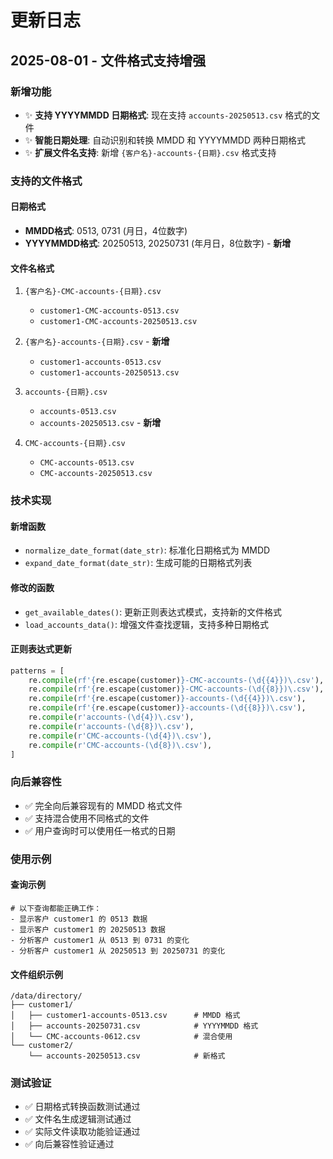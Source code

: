 # 更新日志

## 2025-08-01 - 文件格式支持增强

### 新增功能
- ✨ **支持 YYYYMMDD 日期格式**: 现在支持 `accounts-20250513.csv` 格式的文件
- ✨ **智能日期处理**: 自动识别和转换 MMDD 和 YYYYMMDD 两种日期格式
- ✨ **扩展文件名支持**: 新增 `{客户名}-accounts-{日期}.csv` 格式支持

### 支持的文件格式

#### 日期格式
- **MMDD格式**: 0513, 0731 (月日，4位数字)
- **YYYYMMDD格式**: 20250513, 20250731 (年月日，8位数字) - **新增**

#### 文件名格式
1. `{客户名}-CMC-accounts-{日期}.csv`
   - `customer1-CMC-accounts-0513.csv`
   - `customer1-CMC-accounts-20250513.csv`

2. `{客户名}-accounts-{日期}.csv` - **新增**
   - `customer1-accounts-0513.csv`
   - `customer1-accounts-20250513.csv`

3. `accounts-{日期}.csv`
   - `accounts-0513.csv`
   - `accounts-20250513.csv` - **新增**

4. `CMC-accounts-{日期}.csv`
   - `CMC-accounts-0513.csv`
   - `CMC-accounts-20250513.csv`

### 技术实现

#### 新增函数
- `normalize_date_format(date_str)`: 标准化日期格式为 MMDD
- `expand_date_format(date_str)`: 生成可能的日期格式列表

#### 修改的函数
- `get_available_dates()`: 更新正则表达式模式，支持新的文件格式
- `load_accounts_data()`: 增强文件查找逻辑，支持多种日期格式

#### 正则表达式更新
```python
patterns = [
    re.compile(rf'{re.escape(customer)}-CMC-accounts-(\d{{4}})\.csv'),
    re.compile(rf'{re.escape(customer)}-CMC-accounts-(\d{{8}})\.csv'),
    re.compile(rf'{re.escape(customer)}-accounts-(\d{{4}})\.csv'),      # 新增
    re.compile(rf'{re.escape(customer)}-accounts-(\d{{8}})\.csv'),      # 新增
    re.compile(r'accounts-(\d{4})\.csv'),
    re.compile(r'accounts-(\d{8})\.csv'),                               # 新增
    re.compile(r'CMC-accounts-(\d{4})\.csv'),
    re.compile(r'CMC-accounts-(\d{8})\.csv'),                           # 新增
]
```

### 向后兼容性
- ✅ 完全向后兼容现有的 MMDD 格式文件
- ✅ 支持混合使用不同格式的文件
- ✅ 用户查询时可以使用任一格式的日期

### 使用示例

#### 查询示例
```
# 以下查询都能正确工作：
- 显示客户 customer1 的 0513 数据
- 显示客户 customer1 的 20250513 数据
- 分析客户 customer1 从 0513 到 0731 的变化
- 分析客户 customer1 从 20250513 到 20250731 的变化
```

#### 文件组织示例
```
/data/directory/
├── customer1/
│   ├── customer1-accounts-0513.csv      # MMDD 格式
│   ├── accounts-20250731.csv            # YYYYMMDD 格式
│   └── CMC-accounts-0612.csv            # 混合使用
└── customer2/
    └── accounts-20250513.csv            # 新格式
```

### 测试验证
- ✅ 日期格式转换函数测试通过
- ✅ 文件名生成逻辑测试通过
- ✅ 实际文件读取功能验证通过
- ✅ 向后兼容性验证通过
